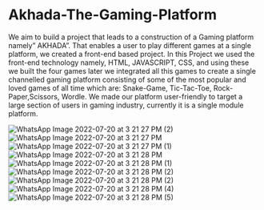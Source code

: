 # Akhada-The-Gaming-Platform
We aim to build a project that leads to a construction of a Gaming platform namely” AKHADA”. That enables a user to play different games at a single platform, we created a front-end based project. In this Project we used the front-end technology namely, HTML, JAVASCRIPT, CSS, and using these we built the four games later we integrated all this games to create a single channelled gaming platform consisting of some of the most popular and loved games of all time which are: Snake-Game, Tic-Tac-Toe, Rock-Paper,Scissors, Wordle. We made our platform user-friendly to target a large section of users in gaming industry, currently it is a single module platform.

![WhatsApp Image 2022-07-20 at 3 21 27 PM (2)](https://user-images.githubusercontent.com/76471209/179954657-666119df-a997-417a-a0a7-c94a31b69d10.jpeg)<br>
![WhatsApp Image 2022-07-20 at 3 21 27 PM](https://user-images.githubusercontent.com/76471209/179954702-65613c5e-a9c1-471e-b413-3cc0cee5d8fd.jpeg)
![WhatsApp Image 2022-07-20 at 3 21 27 PM (1)](https://user-images.githubusercontent.com/76471209/179954739-a7e30e04-934a-4a68-8bea-a74ffb069c32.jpeg)
![WhatsApp Image 2022-07-20 at 3 21 28 PM](https://user-images.githubusercontent.com/76471209/179954775-bb38fdc9-9c37-4b51-b6e1-cc2714fa4284.jpeg)
![WhatsApp Image 2022-07-20 at 3 21 28 PM (1)](https://user-images.githubusercontent.com/76471209/179954791-3e59b521-40d5-427c-a083-f7a950d4abe2.jpeg)
![WhatsApp Image 2022-07-20 at 3 21 28 PM (2)](https://user-images.githubusercontent.com/76471209/179954974-6ce4ee1b-e738-4b77-89c5-707f966e70c7.jpeg)
![WhatsApp Image 2022-07-20 at 3 21 28 PM (2)](https://user-images.githubusercontent.com/76471209/179954992-8a787692-7f1f-4aee-89b2-c7910b760efa.jpeg)
![WhatsApp Image 2022-07-20 at 3 21 28 PM (4)](https://user-images.githubusercontent.com/76471209/179955267-79cf0133-fe35-49eb-9f7a-ec5a131d5d9a.jpeg)
![WhatsApp Image 2022-07-20 at 3 21 28 PM (5)](https://user-images.githubusercontent.com/76471209/179955089-2f89c6e5-8c42-4bda-9cd1-c4f7b5a67fdd.jpeg)

